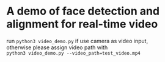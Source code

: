 # A demo of face detection and alignment for real-time video #
run `python3 video_demo.py` if use camera as video input,  
otherwise please assign video path with  
`python3 video_demo.py --video_path=test_video.mp4`  

